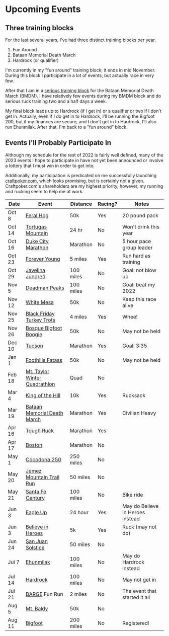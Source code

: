 # Upcoming Events

## Three training blocks

For the last several years, I've had three distinct training blocks
per year.

1. Fun Around
2. Bataan Memorial Death March
3. Hardrock (or qualifier)

I'm currently in my "fun around" training block; it ends in mid
November.  During this block I participate in a lot of events, but
actually race in very few.

After that I am in a [serious training
block](https://github.com/ctm/Bataan-Memorial-Death-March) for the
Bataan Memorial Death March (BMDM).  I have relatively few events
during my BMDM block and do serious ruck training two and a half days
a week.

My final block leads up to Hardrock (if I get in) or a qualifier or
two if I don't get in. Actually, even if I do get in to Hardrock, I'll be
running the Bigfoot 200, but if my finances are secure, and I don't
get in to Hardrock, I'll also run Ehunmilak.  After that, I'm back to
a "fun around" block.

## Events I'll Probably Participate In

Although my schedule for the rest of 2022 is fairly well defined, many
of the 2023 events I hope to participate in have not yet been
announced or involve a lottery that I must win in order to get into.

Additionally, my participation is predicated on me successfully
launching [craftpoker.com](https://craftpoker.com), which looks
promising, but is certainly not a given.  Craftpoker.com's
shareholders are my highest priority, however, my running and rucking
seem to help me at work.


|Date|Event|Distance|Racing?|Notes|
|----|-----|--------|-------|-----|
|Oct 8|[Feral Hog](http://www.feraladventures.com/challenges/feral-hog-50k/)|50k|Yes|20 pound pack|
|Oct 14|[Tortugas Mountain](https://ultrasignup.com/register.aspx?did=93468)|24 hr|No|Won't drink this year|
|Oct 16|[Duke City Marathon](https://www.dukecitymarathon.com/)|Marathon|No|5 hour pace group leader|
|Oct 23|[Forever Young](https://www.abqroadrunners.com/forever-young-run.html)|5 miles|Yes|Run hard as training|
|Oct 29|[Javelina Jundred](https://aravaiparunning.com/network/javelinajundred/)|100 miles|No|Goal: not blow up|
|Nov 5|[Deadman Peaks](https://deadmanpeaks.com/)|100 miles|No|Goal: beat my 2022|
|Nov 12|[White Mesa](https://newmexicofa50k.wordpress.com/white_mesa_50k/)|50k|No|Keep this race alive|
|Nov 25|[Black Friday Turkey Trots](https://www.facebook.com/Burque-Brewery-Tour-563485270788124/)|4 miles|Yes|Whee!|
|Nov 26|[Bosque Bigfoot Boogie](https://www.racenm.com/)|50k|No|May not be held|
|Dec 10|[Tucson](https://www.tucsonmarathon.com/)|Marathon|Yes|Goal: 3:35|
|Jan 1|[Foothills Fatass](https://newmexicofa50k.wordpress.com/foothills-50k/)|50k|No|May not be held|
|Feb 18|[Mt. Taylor Winter Quadrathlon](http://www.mttaylorquad.org/)|Quad|No||
|Mar 4|[King of the Hill](https://www.loslunasnm.gov/721/King-of-the-Hill)|10k|Yes|Rucksack|
|Mar 19|[Bataan Memorial Death March](https://bataanmarch.com/register/civilian-individual/)|Marathon|Yes|Civilian Heavy|
|Apr 16|[Tough Ruck](https://www.toughruck.org/)|Marathon|Yes||
|Apr 17|[Boston](https://www.baa.org/races/boston-marathon)|Marathon|No||
|May 1|[Cocodona 250](https://cocodona.com/)|250 miles|No||
|May 20|[Jemez Mountain Trail Run](https://www.jemezmountaintrailruns.org/)|50 miles|No||
|May 21|[Santa Fe Century](https://www.santafecentury.com/)|100 miles|No|Bike ride|
|Jun 3|[Eagle Up](https://urultra.com/races/eagle-up-ultra/)|24 hour|Yes|May do Believe in Heroes instead|
|Jun 3|[Believe in Heroes](https://loslunasvet.com/)|5k|Yes|Ruck (may not do)|
|Jun 24|[San Juan Solstice](https://www.sjs50.com/)|50 miles|No||
|Jul 7|[Ehunmilak](https://www.ehunmilak.com/en/ehunmilak-ultra-trail/)|100 miles|No|May do Hardrock instead|
|Jul 14|[Hardrock](https://www.hardrock100.com/)|100 miles|No|May not get in|
|Jul 21|[BARGE](https://www.barge.org/) Fun Run|2 miles|No|The event that started it all|
|Aug 5|[Mt. Baldy](https://newmexicofa50k.wordpress.com/baldy_50k/)|50k|No||
|Aug 11|[Bigfoot](https://www.destinationtrailrun.com/bigfoot)|200 miles|No|Registered!|


